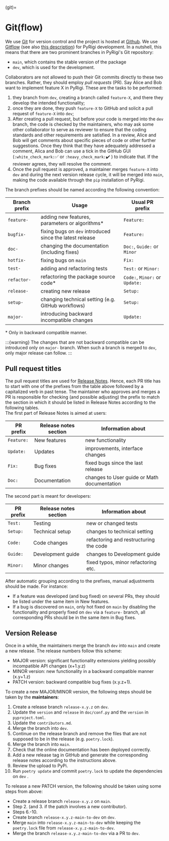 (git)=
# Git(flow)

We use [Git](https://git-scm.com/) for version control and the project is hosted at [Github](https://github.com/PyRigi/Pyrigi).
We use [Gitflow](https://nvie.com/posts/a-successful-git-branching-model/) (see also [this description](https://www.atlassian.com/git/tutorials/comparing-workflows/gitflow-workflow)) for PyRigi development.
In a nutshell, this means that there are two prominent branches in PyRigi's Git repository:

- `main`, which contains the stable version of the package
- `dev`, which is used for the development.

Collaborators are not allowed to push their Git commits directly to these two branches.
Rather, they should employ _pull requests_ (PR).
Say Alice and Bob want to implement feature X in PyRigi.
These are the tasks to be performed:

1. they branch from `dev`, creating a branch called `feature-X`, and there they develop the intended functionality;
2. once they are done, they push `feature-X` to GitHub and solicit a pull request of `feature-X` into `dev`;
3. After creating a pull request, but before your code is merged into the `dev` branch, the code is checked
by the maintainers, who may ask some other collaborator to serve as reviewer to ensure that the coding
standards and other requirements are satisfied. In a review, Alice and Bob will get comments about specific
pieces of code or other further suggestions. Once they think that they have adequately
addressed a comment, Alica and Bob can use a tick in the GitHub GUI (`:white_check_mark:`✅ or
`:heavy_check_mark:`✔️ ) to indicate that. If the reviewer agrees, they will resolve the comment. 
4. Once the pull request is approved, a maintainer merges `feature-X` into `dev` and during the next version release
cycle, it will be merged into `main`, making the code available through the `pip` installation of PyRigi.

The branch prefixes should be named according the following convention:

| Branch prefix | Usage                                                    | Usual PR prefix                |
|---------------|----------------------------------------------------------|--------------------------------|
| `feature-`    | adding new features, parameters or algorithms\*          | `Feature:`                     |
| `bugfix-`     | fixing bugs on `dev` introduced since the latest release | `Feature:`                     |
| `doc-`        | changing the documentation (including fixes)             | `Doc:`, `Guide:` or `Minor`    |
| `hotfix-`     | fixing bugs on `main`                                    | `Fix:`                         |
| `test-`       | adding and refactoring tests                             | `Test:` or `Minor:`            |
| `refactor-`   | refactoring the package source code\*                    | `Code:`, `Minor:` or `Update:` |
| `release-`    | creating new release                                     | `Setup:`                       |
| `setup-`      | changing technical setting (e.g. GitHub workflows)       | `Setup:`                       |
| `major-`      | introducing backward incompatible changes                | `Update:`                      |

\* Only in backward compatible manner.

:::{warning}
The changes that are not backward compatible can be introduced only on `major-` branch.
When such a branch is merged to `dev`, only major release can follow.
:::

## Pull request titles

The pull request titles are used for [Release Notes](https://github.com/PyRigi/PyRigi/releases).
Hence, each PR title has to start with one of the prefixes from the table above
followed by a capitalized verb in past tense.
The maintainer who approves and merges a PR is responsible for checking (and possible adjusting)
the prefix to match the section in which it should be listed in Release Notes according to the following tables.   
The first part of Release Notes is aimed at users:

| PR prefix  | Release notes section | Information about                           |
|------------|-----------------------|---------------------------------------------|
| `Feature:` | New features          | new functionality                           |
| `Update:`  | Updates               | improvements, interface changes             |
| `Fix:`     | Bug fixes             | fixed bugs since the last release           |
| `Doc:`     | Documentation         | changes to User guide or Math documentation |

The second part is meant for developers:

| PR prefix | Release notes section | Information about                      |
|-----------|-----------------------|----------------------------------------|
| `Test:`   | Testing               | new or changed tests                   |
| `Setup:`  | Technical setup       | changes to technical setting           |
| `Code:`   | Code changes          | refactoring and restructuring the code |
| `Guide:`  | Development guide     | changes to Development guide           |
| `Minor:`  | Minor changes         | fixed typos, minor refactoring etc.    |

After automatic grouping according to the prefixes, manual adjustments should be made.
For instance:

* If a feature was developed (and bug fixed) on several PRs,
  they should be listed under the same item in New features.
* If a bug is discovered on `main`, only hot fixed on `main` by disabling the functionality
  and properly fixed on `dev` via a `feature-` branch, all corresponding PRs should be in the same item in Bug fixes. 

## Version Release

Once in a while, the maintainers merge the branch `dev` into `main` and create a new release.
The release numbers follow this scheme:

* MAJOR version: significant functionality extensions yielding possibly incompatible API changes (x+1.y.z)
* MINOR version: new functionality in a backward compatible manner (x.y+1.z)
* PATCH version: backward compatible bug fixes (x.y.z+1).

To create a new MAJOR/MINOR version, the following steps should be taken by the **maintainers**:

1. Create a release branch `release-x.y.z` on `dev`.
2. Update the `version` and `release` in `doc/conf.py` and the `version` in `pyproject.toml`.
3. Update the `contributors.md`.
4. Merge the branch into `dev`.
5. Continue on the release branch and remove the files that are not supposed to be in the release (e.g. `poetry.lock`).
6. Merge the branch into `main`.
7. Check that the online documentation has been deployed correctly.
8. Add a new release tag in GitHub and generate the corresponding release notes according to the instructions above.
9. Review the upload to PyPi.
10. Run `poetry update` and commit `poetry.lock` to update the dependencies on `dev` .

To release a new PATCH version, the following should be taken using some steps from above:
* Create a release branch `release-x.y.z` on `main`.
* Step 2. (and 3. if the patch involves a new contributor).
* Steps 6.-10.
* Create branch `release-x.y.z-main-to-dev` on `dev`.
* Merge `main` into `release-x.y.z-main-to-dev` while keeping the `poetry.lock` file from `release-x.y.z-main-to-dev`.
* Merge the branch `release-x.y.z-main-to-dev` via a PR to `dev`. 